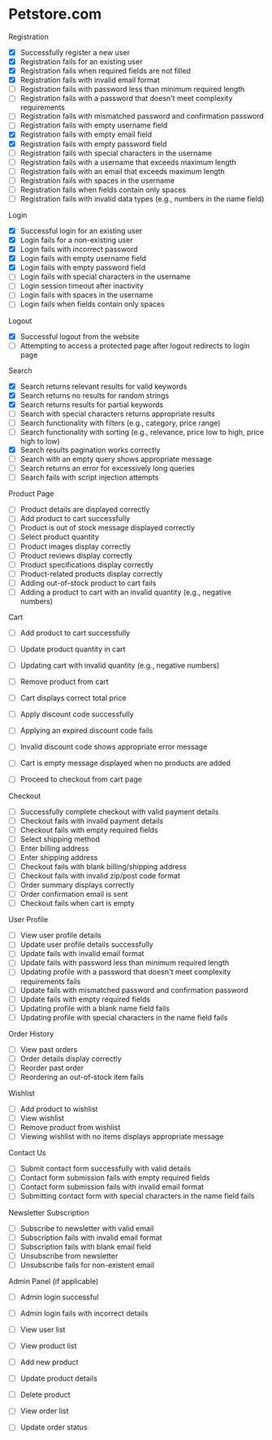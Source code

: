 # Petstore.com

Registration
* [x] Successfully register a new user
* [x] Registration fails for an existing user
* [x] Registration fails when required fields are not filled
* [x] Registration fails with invalid email format
* [ ] Registration fails with password less than minimum required length
* [ ] Registration fails with a password that doesn't meet complexity requirements
* [ ] Registration fails with mismatched password and confirmation password
* [ ] Registration fails with empty username field
* [x] Registration fails with empty email field
* [x] Registration fails with empty password field
* [ ] Registration fails with special characters in the username
* [ ] Registration fails with a username that exceeds maximum length
* [ ] Registration fails with an email that exceeds maximum length
* [ ] Registration fails with spaces in the username
* [ ] Registration fails when fields contain only spaces
* [ ] Registration fails with invalid data types (e.g., numbers in the name field)

Login
* [x] Successful login for an existing user
* [x] Login fails for a non-existing user
* [x] Login fails with incorrect password
* [x] Login fails with empty username field
* [x] Login fails with empty password field
* [ ] Login fails with special characters in the username
* [ ] Login session timeout after inactivity
* [ ] Login fails with spaces in the username
* [ ] Login fails when fields contain only spaces

Logout
* [x] Successful logout from the website
* [ ] Attempting to access a protected page after logout redirects to login page

Search
* [x] Search returns relevant results for valid keywords
* [x] Search returns no results for random strings
* [x] Search returns results for partial keywords
* [ ] Search with special characters returns appropriate results
* [ ] Search functionality with filters (e.g., category, price range)
* [ ] Search functionality with sorting (e.g., relevance, price low to high, price high to low)
* [x] Search results pagination works correctly
* [ ] Search with an empty query shows appropriate message
* [ ] Search returns an error for excessively long queries
* [ ] Search fails with script injection attempts

Product Page
* [ ] Product details are displayed correctly
* [ ] Add product to cart successfully
* [ ] Product is out of stock message displayed correctly
* [ ] Select product quantity
* [ ] Product images display correctly
* [ ] Product reviews display correctly
* [ ] Product specifications display correctly
* [ ] Product-related products display correctly
* [ ] Adding out-of-stock product to cart fails
* [ ] Adding a product to cart with an invalid quantity (e.g., negative numbers)

Cart
* [ ] Add product to cart successfully
* [ ] Update product quantity in cart
* [ ] Updating cart with invalid quantity (e.g., negative numbers)
* [ ] Remove product from cart
* [ ] Cart displays correct total price
* [ ] Apply discount code successfully
* [ ] Applying an expired discount code fails
* [ ] Invalid discount code shows appropriate error message
* [ ] Cart is empty message displayed when no products are added
* [ ] Proceed to checkout from cart page


Checkout
* [ ] Successfully complete checkout with valid payment details
* [ ] Checkout fails with invalid payment details
* [ ] Checkout fails with empty required fields
* [ ] Select shipping method
* [ ] Enter billing address
* [ ] Enter shipping address
* [ ] Checkout fails with blank billing/shipping address
* [ ] Checkout fails with invalid zip/post code format
* [ ] Order summary displays correctly
* [ ] Order confirmation email is sent
* [ ] Checkout fails when cart is empty

User Profile
* [ ] View user profile details
* [ ] Update user profile details successfully
* [ ] Update fails with invalid email format
* [ ] Update fails with password less than minimum required length
* [ ] Updating profile with a password that doesn't meet complexity requirements fails
* [ ] Update fails with mismatched password and confirmation password
* [ ] Update fails with empty required fields
* [ ] Updating profile with a blank name field fails
* [ ] Updating profile with special characters in the name field fails

Order History
* [ ] View past orders
* [ ] Order details display correctly
* [ ] Reorder past order
* [ ] Reordering an out-of-stock item fails

Wishlist
* [ ] Add product to wishlist
* [ ] View wishlist
* [ ] Remove product from wishlist
* [ ] Viewing wishlist with no items displays appropriate message

Contact Us
* [ ] Submit contact form successfully with valid details
* [ ] Contact form submission fails with empty required fields
* [ ] Contact form submission fails with invalid email format
* [ ] Submitting contact form with special characters in the name field fails

Newsletter Subscription
* [ ] Subscribe to newsletter with valid email
* [ ] Subscription fails with invalid email format
* [ ] Subscription fails with blank email field
* [ ] Unsubscribe from newsletter
* [ ] Unsubscribe fails for non-existent email

Admin Panel (if applicable)
* [ ] Admin login successful
* [ ] Admin login fails with incorrect details
* [ ] View user list
* [ ] View product list
* [ ] Add new product
* [ ] Update product details
* [ ] Delete product
* [ ] View order list
* [ ] Update order status



